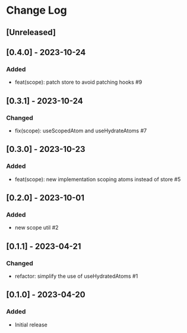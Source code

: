 # Change Log

## [Unreleased]

## [0.4.0] - 2023-10-24
### Added
- feat(scope): patch store to avoid patching hooks #9

## [0.3.1] - 2023-10-24
### Changed
- fix(scope): useScopedAtom and useHydrateAtoms #7

## [0.3.0] - 2023-10-23
### Added
- feat(scope): new implementation scoping atoms instead of store #5

## [0.2.0] - 2023-10-01
### Added
- new scope util #2

## [0.1.1] - 2023-04-21
### Changed
- refactor: simplify the use of useHydratedAtoms #1

## [0.1.0] - 2023-04-20
### Added
- Initial release
